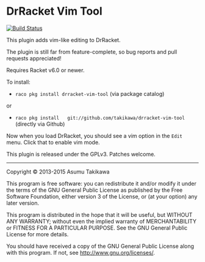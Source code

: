 DrRacket Vim Tool
=================

[![Build Status](https://travis-ci.org/takikawa/drracket-vim-tool.svg?branch=master)](https://travis-ci.org/takikawa/drracket-vim-tool)

This plugin adds vim-like editing to DrRacket.

The plugin is still far from feature-complete, so bug reports and pull
requests appreciated!

Requires Racket v6.0 or newer.

To install:

  * `raco pkg install drracket-vim-tool` (via package catalog)

or

  * `raco pkg install	git://github.com/takikawa/drracket-vim-tool` (directly via Github)

Now when you load DrRacket, you should see a vim option in the
`Edit` menu. Click that to enable vim mode.

This plugin is released under the GPLv3. Patches welcome.

---

Copyright © 2013-2015 Asumu Takikawa

This program is free software: you can redistribute it and/or modify it under
the terms of the GNU General Public License as published by the Free Software
Foundation, either version 3 of the License, or (at your option) any later
version.

This program is distributed in the hope that it will be useful, but WITHOUT ANY
WARRANTY; without even the implied warranty of MERCHANTABILITY or FITNESS FOR A
PARTICULAR PURPOSE. See the GNU General Public License for more details.

You should have received a copy of the GNU General Public License along with
this program. If not, see http://www.gnu.org/licenses/.

